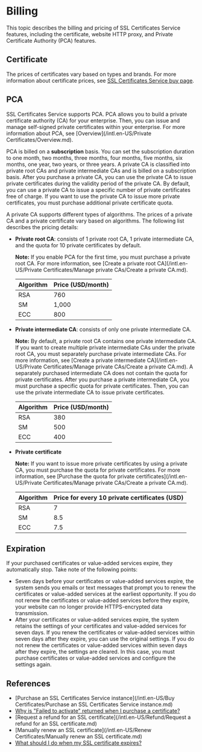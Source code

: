 # Billing

This topic describes the billing and pricing of SSL Certificates Service features, including the certificate, website HTTP proxy, and Private Certificate Authority \(PCA\) features.

## Certificate

The prices of certificates vary based on types and brands. For more information about certificate prices, see [SSL Certificates Service buy page](https://common-buy-intl.aliyun.com/?commodityCode=cas_intl#/buy).

## PCA

SSL Certificates Service supports PCA. PCA allows you to build a private certificate authority \(CA\) for your enterprise. Then, you can issue and manage self-signed private certificates within your enterprise. For more information about PCA, see [Overview](/intl.en-US/Private Certificates/Overview.md).

PCA is billed on a **subscription** basis. You can set the subscription duration to one month, two months, three months, four months, five months, six months, one year, two years, or three years. A private CA is classified into private root CAs and private intermediate CAs and is billed on a subscription basis. After you purchase a private CA, you can use the private CA to issue private certificates during the validity period of the private CA. By default, you can use a private CA to issue a specific number of private certificates free of charge. If you want to use the private CA to issue more private certificates, you must purchase additional private certificate quota.

A private CA supports different types of algorithms. The prices of a private CA and a private certificate vary based on algorithms. The following list describes the pricing details:

-   **Private root CA**: consists of 1 private root CA, 1 private intermediate CA, and the quota for 10 private certificates by default.

    **Note:** If you enable PCA for the first time, you must purchase a private root CA. For more information, see [Create a private root CA](/intl.en-US/Private Certificates/Manage private CAs/Create a private CA.md).

    |Algorithm|Price \(USD/month\)|
    |---------|-------------------|
    |RSA|760|
    |SM|1,000|
    |ECC|800|

-   **Private intermediate CA**: consists of only one private intermediate CA.

    **Note:** By default, a private root CA contains one private intermediate CA. If you want to create multiple private intermediate CAs under the private root CA, you must separately purchase private intermediate CAs. For more information, see [Create a private intermediate CA](/intl.en-US/Private Certificates/Manage private CAs/Create a private CA.md). A separately purchased intermediate CA does not contain the quota for private certificates. After you purchase a private intermediate CA, you must purchase a specific quota for private certificates. Then, you can use the private intermediate CA to issue private certificates.

    |Algorithm|Price \(USD/month\)|
    |---------|-------------------|
    |RSA|380|
    |SM|500|
    |ECC|400|

-   **Private certificate**

    **Note:** If you want to issue more private certificates by using a private CA, you must purchase the quota for private certificates. For more information, see [Purchase the quota for private certificates](/intl.en-US/Private Certificates/Manage private CAs/Create a private CA.md).

    |Algorithm|Price for every 10 private certificates \(USD\)|
    |---------|-----------------------------------------------|
    |RSA|7|
    |SM|8.5|
    |ECC|7.5|


## Expiration

If your purchased certificates or value-added services expire, they automatically stop. Take note of the following points:

-   Seven days before your certificates or value-added services expire, the system sends you emails or text messages that prompt you to renew the certificates or value-added services at the earliest opportunity. If you do not renew the certificates or value-added services before they expire, your website can no longer provide HTTPS-encrypted data transmission.
-   After your certificates or value-added services expire, the system retains the settings of your certificates and value-added services for seven days. If you renew the certificates or value-added services within seven days after they expire, you can use the original settings. If you do not renew the certificates or value-added services within seven days after they expire, the settings are cleared. In this case, you must purchase certificates or value-added services and configure the settings again.

## References

-   [Purchase an SSL Certificates Service instance](/intl.en-US/Buy Certificates/Purchase an SSL Certificates Service instance.md)
-   [Why is "Failed to activate" returned when I purchase a certificate?]()
-   [Request a refund for an SSL certificate](/intl.en-US/Refund/Request a refund for an SSL certificate.md)
-   [Manually renew an SSL certificate](/intl.en-US/Renew Certificates/Manually renew an SSL certificate.md)
-   [What should I do when my SSL certificate expires?]()

